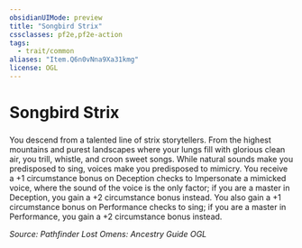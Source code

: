 ```yaml
---
obsidianUIMode: preview
title: "Songbird Strix"
cssclasses: pf2e,pf2e-action
tags:
  - trait/common
aliases: "Item.Q6n0vNna9Xa31kmg"
license: OGL
---
```

# Songbird Strix

### 






You descend from a talented line of strix storytellers. From the highest mountains and purest landscapes where your lungs fill with glorious clean air, you trill, whistle, and croon sweet songs. While natural sounds make you predisposed to sing, voices make you predisposed to mimicry. You receive a +1 circumstance bonus on Deception checks to Impersonate a mimicked voice, where the sound of the voice is the only factor; if you are a master in Deception, you gain a +2 circumstance bonus instead. You also gain a +1 circumstance bonus on Performance checks to sing; if you are a master in Performance, you gain a +2 circumstance bonus instead.

*Source: Pathfinder Lost Omens: Ancestry Guide*
*OGL*
